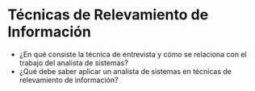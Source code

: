 # Técnicas de Relevamiento de Información

- ¿En qué consiste la técnica de entrevista y cómo se relaciona con el trabajo del analista de sistemas?  
- ¿Qué debe saber aplicar un analista de sistemas en técnicas de relevamiento de información?
